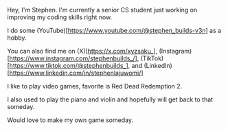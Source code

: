 Hey, I'm Stephen. I'm currently a senior CS student just working on improving my coding skills right now.

I do some (YouTube)[https://www.youtube.com/@stephen_builds-v3n] as a hobby. 

You can also find me on (X)[https://x.com/xyzsaku_], (Instagram)[https://www.instagram.com/stephenbuilds_/], (TikTok)[https://www.tiktok.com/@stephenbuilds_], and (LinkedIn)[https://www.linkedin.com/in/stephenlajuwomi/]

I like to play video games, favorite is Red Dead Redemption 2.

I also used to play the piano and violin and hopefully will get back to that someday.

Would love to make my own game someday.
